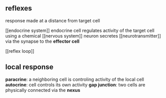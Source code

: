 ## reflexes
response made at a distance from target cell

[[endocrine system]]
	endocrine cell regulates activity of the target cell using a chemical
[[nervous system]]
	neuron secretes [[neurotransmitter]] via the synapse to the **effector cell**

[[reflex loop]]

## local response
**paracrine**: a neighboring cell is controling activity of the local cell
**autocrine**: cell controls its own activity
**gap junction**: two cells are physically connected via the **nexus**
